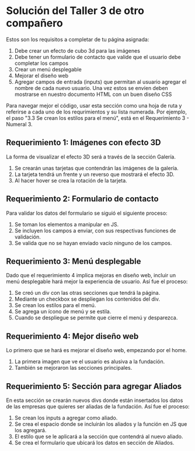 # Solución del Taller 3 de otro compañero

Estos son los requisitos a completar de tu página asignada:

1. Debe crear un efecto de cubo 3d para las imágenes 
2. Debe tener un formulario de contacto que valide que el usuario debe completar los campos
3. Crear un menú desplegable
4. Mejorar el diseño web
5. Agregar campos de entrada (inputs) que permitan al usuario agregar el nombre de cada nuevo usuario. Una vez estos se envíen deben mostrarse en nuestro documento HTML con un buen diseño CSS

Para navegar mejor el código, usar esta sección como una hoja de ruta y referirse a cada uno de los requrimientos y su lista numerada. Por ejemplo, el paso "3.3 Se  crean los estilos para el menú", está en el Requerimiento 3 - Numeral 3. 

## Requerimiento 1: Imágenes con efecto 3D
La forma de visualizar el efecto 3D será a través de la sección Galería.
1. Se crearán unas tarjetas que contendrán las imágenes de la galería.
2. La tarjeta tendrá un frente y un reverso que mostrará el efecto 3D.
3. Al hacer hover se crea la rotación de la tarjeta.

## Requerimiento 2: Formulario de contacto
Para validar los datos del formulario se siguió el siguiente proceso:
1. Se toman los elementos a manipular en JS.
2. Se incluyen los campos a enviar, con sus respectivas funciones de validación.
3. Se valida que no se hayan enviado vacío ninguno de los campos.


## Requerimiento 3: Menú desplegable
Dado que el requerimiento 4 implica mejoras en diseño web, incluir un menú desplegable hará mejor la experiencia de usuario. Así fue el proceso:

1. Se creó un div con las otras secciones que tendrá la página.
2. Mediante un checkbox se despliegan los contenidos del div.
3. Se  crean los estilos para el menú.
4. Se agrega un ícono de menú y se estila. 
5. Cuando se despliegue se permite que cierre el menú y desparezca.

## Requerimiento 4: Mejor diseño web
Lo primero que se hará es mejorar el diseño web, empezando por el home.
1. La primera imagen que ve el usuario es alusiva a la fundación.
2. También se mejoraron las secciones principales.

## Requerimiento 5: Sección para agregar Aliados
En esta sección se crearán nuevos divs donde están insertados los datos de las empresas que quieres ser aliadas de la fundación. Así fue el proceso:
1. Se crean los inputs a agregar como aliado.
2. Se crea el espacio donde se incluirán los aliados y la función en JS que los agregará.
3. El estilo que se le aplicará a la sección que contendrá al nuevo aliado.
4. Se crea el formulario que ubicará los datos en sección de Aliados.